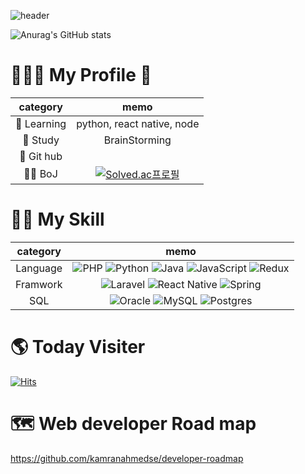 ![header](https://capsule-render.vercel.app/api?type=wave&color=auto&height=300&section=header&text=Zundal_github&fontSize=90)


![Anurag's GitHub stats](https://github-readme-stats.vercel.app/api?username=Zundal&&show_icons=true&theme=merko)
# 🧑🏻‍💻 My Profile 🔰
|category|memo|
|:---:|:---:|
|🌱 Learning|python, react native, node|
|👯 Study|BrainStorming|
|🐙 Git hub||
|🧗🏻 BoJ|[![Solved.ac프로필](http://mazassumnida.wtf/api/v2/generate_badge?boj=zeros003)](https://solved.ac/zeros003)|

# 🙆🏻 My Skill
|category|memo|
|:---:|:---:|
|Language|![PHP](https://img.shields.io/badge/php-%23777BB4.svg?style=for-the-badge&logo=php&logoColor=white) ![Python](https://img.shields.io/badge/python-3670A0?style=for-the-badge&logo=python&logoColor=ffdd54) ![Java](https://img.shields.io/badge/java-%23ED8B00.svg?style=for-the-badge&logo=java&logoColor=white) ![JavaScript](https://img.shields.io/badge/javascript-%23323330.svg?style=for-the-badge&logo=javascript&logoColor=%23F7DF1E) ![Redux](https://img.shields.io/badge/redux-%23593d88.svg?style=for-the-badge&logo=redux&logoColor=white)|
|Framwork|![Laravel](https://img.shields.io/badge/laravel-%23FF2D20.svg?style=for-the-badge&logo=laravel&logoColor=white) ![React Native](https://img.shields.io/badge/react_native-%2320232a.svg?style=for-the-badge&logo=react&logoColor=%2361DAFB) ![Spring](https://img.shields.io/badge/spring-%236DB33F.svg?style=for-the-badge&logo=spring&logoColor=white) 
|SQL|![Oracle](https://img.shields.io/badge/Oracle-F80000?style=for-the-badge&logo=oracle&logoColor=white) ![MySQL](https://img.shields.io/badge/mysql-%2300f.svg?style=for-the-badge&logo=mysql&logoColor=white) ![Postgres](https://img.shields.io/badge/postgres-%23316192.svg?style=for-the-badge&logo=postgresql&logoColor=white)   

# 🌎 Today Visiter
[![Hits](https://hits.seeyoufarm.com/api/count/incr/badge.svg?url=https%3A%2F%2Fgithub.com%2Fgjbae1212%2Fhit-counter)](https://hits.seeyoufarm.com) 

# 🗺 Web developer Road map
https://github.com/kamranahmedse/developer-roadmap
